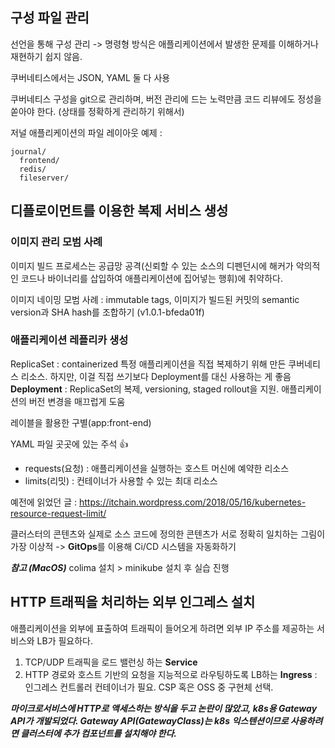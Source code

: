## 구성 파일 관리

선언을 통해 구성 관리 -> 명령형 방식은 애플리케이션에서 발생한 문제를 이해하거나 재현하기 쉽지 않음.

쿠버네티스에서는 JSON, YAML 둘 다 사용

쿠버네티스 구성을 git으로 관리하며, 버전 관리에 드는 노력만큼 코드 리뷰에도 정성을 쏟아야 한다. (상태를 정확하게 관리하기 위해서)

저널 애플리케이션의 파일 레이아웃 예제 :

```
journal/
  frontend/
  redis/
  fileserver/
```

## 디플로이먼트를 이용한 복제 서비스 생성

### 이미지 관리 모범 사례

이미지 빌드 프로세스는 공급망 공격(신뢰할 수 있는 소스의 디펜던시에 해커가 악의적인 코드나 바이너리를 삽입하여 애플리케이션에 집어넣는 행휘)에 취약하다.

이미지 네이밍 모범 사례 : immutable tags, 이미지가 빌드된 커밋의 semantic version과 SHA hash를 조합하기 (v1.0.1-bfeda01f)

### 애플리케이션 레플리카 생성

ReplicaSet : containerized 특정 애플리케이션을 직접 복제하기 위해 만든 쿠버네티스 리소스. 하지만, 이걸 직접 쓰기보다 Deployment를 대신 사용하는 게 좋음
**Deployment** : ReplicaSet의 복제, versioning, staged rollout을 지원. 애플리케이션의 버전 변경을 매끄럽게 도움

레이블을 활용한 구별(app:front-end)

YAML 파일 곳곳에 있는 주석 👍

- requests(요청) : 애플리케이션을 실행하는 호스트 머신에 예약한 리소스
- limits(리밋) : 컨테이너가 사용할 수 있는 최대 리소스

예전에 읽었던 글 : https://itchain.wordpress.com/2018/05/16/kubernetes-resource-request-limit/

클러스터의 콘텐츠와 실제로 소스 코드에 정의한 콘텐츠가 서로 정확히 일치하는 그림이 가장 이상적 -> **GitOps**를 이용해 Ci/CD 시스템을 자동화하기

***참고 (MacOS)***
colima 설치  > minikube 설치 후 실습 진행

## HTTP 트래픽을 처리하는 외부 인그레스 설치

애플리케이션을 외부에 표출하여 트래픽이 들어오게 하려면 외부 IP 주소를 제공하는 서비스와 LB가 필요하다.

1. TCP/UDP 트래픽을 로드 밸런싱 하는 **Service**
2. HTTP 경로와 호스트 기반의 요청을 지능적으로 라우팅하도록 LB하는 **Ingress** : 인그레스 컨트롤러 컨테이너가 필요. CSP 혹은 OSS 중 구현체 선택.

***마이크로서비스에 HTTP로 액세스하는 방식을 두고 논란이 많았고, k8s용 Gateway API가 개발되었다. Gateway API(GatewayClass)는 k8s 익스텐션이므로 사용하려면 클러스터에 추가 컴포넌트를 설치해야 한다.***



